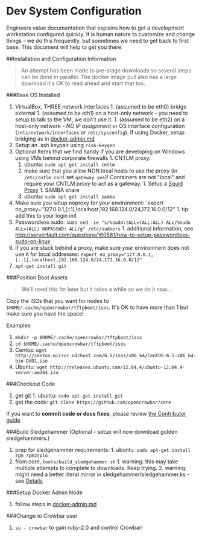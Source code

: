 # Dev System Configuration

Engineers value documentation that explains how to get a development workstation configured quickly. It is human nature to customize and change things - we do this frequently, but sometimes we need to get back to first base.  This document will help to get you there.

##Installation and Configuration Information

> An attempt has been made to pre-stage downloads so several steps can be done in parallel.  The docker image pull also has a large download it's OK to read ahead and start that too.

###Base OS Installed
  1. VirtualBox, THREE network interfaces
    1. (assumed to be eth0) bridge external 
    1. (assumed to be eth1) on a host-only network - you need to setup to talk to the VM, we don't use it.
    1. (assumed to be eth2) on a host-only network - *NO IP assignment* or OS interface configuration (`/etc/network/interfaces` or `/etc/sysconfig`). If using Docker, setup bridging as in [docker-admin.md](docker-admin.md)
  1. Setup an .ssh keypair using `rssh-keygen`
  1. Optional Items that we find handy if you are developing on Windows using VMs behind corporate firewalls
    1. CNTLM proxy: 
      1. ubuntu: `sudo apt-get install cntlm`
      1. make sure that you allow NON local hosts to use the proxy (in `/etc/cntlm.conf` set `gateway yes`)!  Containers are not "local" and require your CNTLM proxy to act as a gateway.
    1. Setup a [Squid Proxy](proxy-cache.md)
    1. SAMBA share
      1. ubuntu: `sudo apt-get install samba`
  1. Make sure you setup noproxy for your environment: `export no_proxy="127.0.0.1,[::1],localhost,192.168.124.0/24,172.16.0.0/12"
    1. tip: add this to your login init
  1. Passwordless sudo: `sudo sed -ie "s/%sudo\tALL=(ALL:ALL) ALL/%sudo ALL=(ALL) NOPASSWD: ALL/g" /etc/sudoers`
    1. additional information, see http://serverfault.com/questions/160581/how-to-setup-passwordless-sudo-on-linux
  1. if you are stuck behind a proxy, make sure your environment does not use it for local addresses: `export no_proxy="127.0.0.1,[::1],localhost,192.168.124.0/24,172.16.0.0/12"`
  1. `apt-get install git`

###Position Boot Assets
  
> We'll need this for later but it takes a while so we do it now....

Copy the ISOs that you want for nodes to `$HOME/.cache/opencrowbar/tftpboot/isos`.  It's OK to have more than 1 but make sure you have the space!

Examples:
  1. `mkdir -p $HOME/.cache/opencrowbar/tftpboot/isos`
  1. `cd $HOME/.cache/opencrowbar/tftpboot/isos`
  1. Centos: `wget http://centos.mirror.ndchost.com/6.5/isos/x86_64/CentOS-6.5-x86_64-bin-DVD1.iso`
  1. Ubuntu: `wget http://releases.ubuntu.com/12.04.4/ubuntu-12.04.4-server-amd64.iso`

###Checkout Code 
  1. get git
    1. ubuntu: `sudo apt-get install git`
  1. get the code: `git clone https://github.com/opencrowbar/core`

If you want to **commit code or docs fixes**, please review [the Contributor guide](../contributing.md)

###Build Sledgehammer (Optional - setup will now download golden sledgehammers.)
  1. prep for sledgehammer requirements: 
    1. ubuntu: `sudo apt-get install rpm rpm2cpio`
  1. from core, `tools/build_sledgehammer.sh`
    1. warning: this may take multiple attempts to complete to downloads.  Keep trying.
    2. warning: might need a better literal mirror in sledgehammer/sledgehammer.ks - see [Details]((../../workflow/dev-build-sledgehammer.md))

###Setup Docker Admin Node 
  1. follow steps in [docker-admin.md](docker-admin.md)

###Change to Crowbar user
  1. `su - crowbar` to gain ruby-2.0 and control Crowbar!
